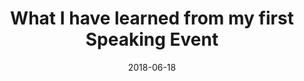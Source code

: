 ---
title: 'What I have learned from my first Speaking Event'
date: '2018-06-18'
publishedOn: 'Medium'
tags: ['speaking', 'accessibility']
url: 'https://medium.com/@imjuangarcia/what-ive-learned-about-my-first-speaking-event'
---